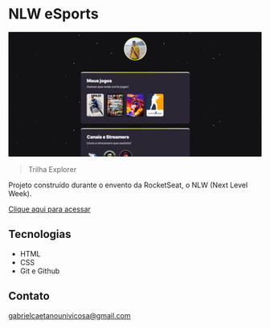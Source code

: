 # NLW eSports

![preview](./.github/newpreview.PNG)

> Trilha Explorer

Projeto construído durante o envento da RocketSeat, o NLW (Next Level Week).

[Clique aqui para acessar](https://gabrielcaetanonlwrocketseat.vercel.app/)

## Tecnologias

- HTML
- CSS
- Git e Github

## Contato

gabrielcaetanounivicosa@gmail.com
